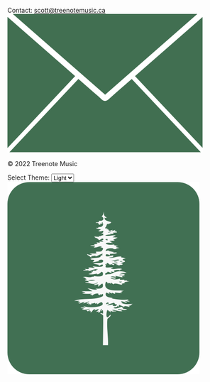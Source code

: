 <footer>
	<p>Contact: <a href="mailto:scott@treenotemusic.ca">scott@treenotemusic.ca <img src="assets/svg/mail.svg" id="mail" alt="Mail"></a></p>
	<p>© 2022 Treenote Music</p>
	<div class="theme">
	<label>Select Theme:</label>
	<select id="theme-selector">
  		<option value="light">Light</option>
  		<option value="dark">Dark</option>
	</select>
	</div>
	<img src="assets/svg/square-logo.svg" id="treenote-logo" alt="Treenote logo">
</footer>